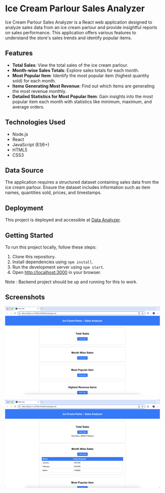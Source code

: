 # Ice Cream Parlour Sales Analyzer

Ice Cream Parlour Sales Analyzer is a React web application designed to analyze sales data from an ice cream parlour and provide insightful reports on sales performance. This application offers various features to understand the store's sales trends and identify popular items.

## Features

- **Total Sales**: View the total sales of the ice cream parlour.
- **Month-wise Sales Totals**: Explore sales totals for each month.
- **Most Popular Item**: Identify the most popular item (highest quantity sold) for each month.
- **Items Generating Most Revenue**: Find out which items are generating the most revenue monthly.
- **Detailed Statistics for Most Popular Item**: Gain insights into the most popular item each month with statistics like minimum, maximum, and average orders.

## Technologies Used

- Node.js
- React
- JavaScript (ES6+)
- HTML5
- CSS3

## Data Source

The application requires a structured dataset containing sales data from the ice cream parlour. Ensure the dataset includes information such as item names, quantities sold, prices, and timestamps.

## Deployment

This project is deployed and accessible at [Data Analyzer](https://data-analyzer-ui-c275ac72c028.herokuapp.com/).

## Getting Started

To run this project locally, follow these steps:

1. Clone this repository.
2. Install dependencies using `npm install`.
3. Run the development server using `npm start`.
4. Open [http://localhost:3000](http://localhost:3000) in your browser.

Note : Backend project should be up and running for this to work.

## Screenshots

![Screenshot 1](./public/Screenshot1.png)

![Screenshot 2](./public/Screenshot2.png)
